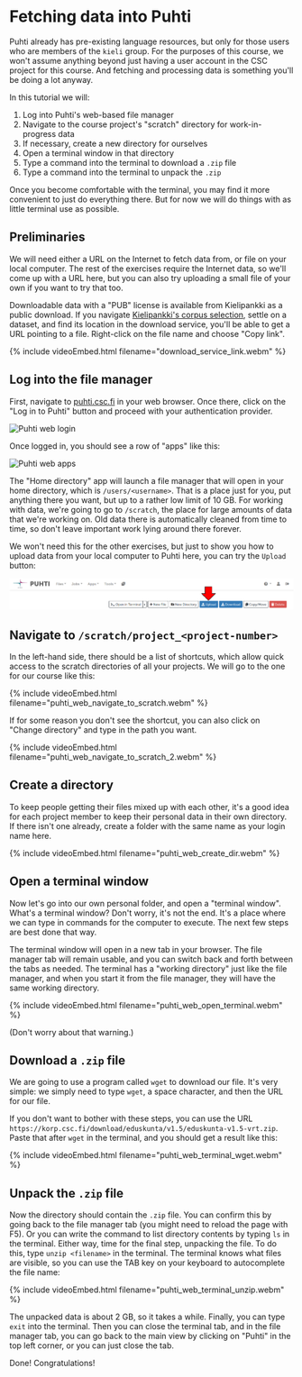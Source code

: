 # Fetching data into Puhti

Puhti already has pre-existing language resources, but only for those users who are members of the `kieli` group. For the purposes of this course, we won't assume anything beyond just having a user account in the CSC project for this course. And fetching and processing data is something you'll be doing a lot anyway.

In this tutorial we will:

1. Log into Puhti's web-based file manager
2. Navigate to the course project's "scratch" directory for work-in-progress data
3. If necessary, create a new directory for ourselves
4. Open a terminal window in that directory
5. Type a command into the terminal to download a `.zip` file
6. Type a command into the terminal to unpack the `.zip`

Once you become comfortable with the terminal, you may find it more convenient to just do everything there. But for now we will do things with as little terminal use as possible.

## Preliminaries

We will need either a URL on the Internet to fetch data from, or file on your local computer. The rest of the exercises require the Internet data, so we'll come up with a URL here, but you can also try uploading a small file of your own if you want to try that too.

Downloadable data with a "PUB" license is available from Kielipankki as a public download. If you navigate [Kielipankki's corpus selection](https://www.kielipankki.fi/corpora/), settle on a dataset, and find its location in the download service, you'll be able to get a URL pointing to a file. Right-click on the file name and choose "Copy link".

{% include videoEmbed.html filename="download_service_link.webm" %}

## Log into the file manager

First, navigate to [puhti.csc.fi](https://www.puhti.csc.fi) in your web browser. Once there, click on the "Log in to Puhti" button and proceed with your authentication provider.

![Puhti web login](puhti_web_login.png)

Once logged in, you should see a row of "apps" like this:

![Puhti web apps](puhti_web_apps.png)

The "Home directory" app will launch a file manager that will open in your home directory, which is `/users/<username>`. That is a place just for you, put anything there you want, but up to a rather low limit of 10 GB. For working with data, we're going to go to `/scratch`, the place for large amounts of data that we're working on. Old data there is automatically cleaned from time to time, so don't leave important work lying around there forever.

We won't need this for the other exercises, but just to show you how to upload data from your local computer to Puhti here, you can try the `Upload` button:

![Upload button](img/upload_button.png)

## Navigate to `/scratch/project_<project-number>`

In the left-hand side, there should be a list of shortcuts, which allow quick access to the scratch directories of all your projects. We will go to the one for our course like this:

{% include videoEmbed.html filename="puhti_web_navigate_to_scratch.webm" %}

If for some reason you don't see the shortcut, you can also click on "Change directory" and type in the path you want.

{% include videoEmbed.html filename="puhti_web_navigate_to_scratch_2.webm" %}

## Create a directory

To keep people getting their files mixed up with each other, it's a good idea for each project member to keep their personal data in their own directory. If there isn't one already, create a folder with the same name as your login name here.

{% include videoEmbed.html filename="puhti_web_create_dir.webm" %}

## Open a terminal window

Now let's go into our own personal folder, and open a "terminal window". What's a terminal window? Don't worry, it's not the end. It's a place where we can type in commands for the computer to execute. The next few steps are best done that way.

The terminal window will open in a new tab in your browser. The file manager tab will remain usable, and you can switch back and forth between the tabs as needed. The terminal has a "working directory" just like the file manager, and when you start it from the file manager, they will have the same working directory.

{% include videoEmbed.html filename="puhti_web_open_terminal.webm" %}

(Don't worry about that warning.)

## Download a `.zip` file

We are going to use a program called `wget` to download our file. It's very simple: we simply need to type `wget`, a space character, and then the URL for our file.

If you don't want to bother with these steps, you can use the URL `https://korp.csc.fi/download/eduskunta/v1.5/eduskunta-v1.5-vrt.zip`. Paste that after `wget` in the terminal, and you should get a result like this:

{% include videoEmbed.html filename="puhti_web_terminal_wget.webm" %}

## Unpack the `.zip` file

Now the directory should contain the `.zip` file. You can confirm this by going back to the file manager tab (you might need to reload the page with F5). Or you can write the command to list directory contents by typing `ls` in the terminal. Either way, time for the final step, unpacking the file. To do this, type `unzip <filename>` in the terminal. The terminal knows what files are visible, so you can use the TAB key on your keyboard to autocomplete the file name:

{% include videoEmbed.html filename="puhti_web_terminal_unzip.webm" %}

The unpacked data is about 2 GB, so it takes a while. Finally, you can type `exit` into the terminal. Then you can close the terminal tab, and in the file manager tab, you can go back to the main view by clicking on "Puhti" in the top left corner, or you can just close the tab.

Done! Congratulations! 

